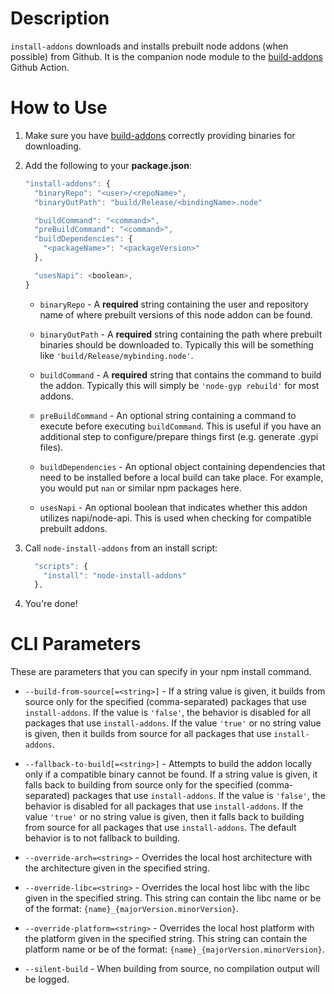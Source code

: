 Description
===========

`install-addons` downloads and installs prebuilt node addons (when possible)
from Github. It is the companion node module to the [build-addons][] Github
Action.

How to Use
==========

1. Make sure you have [build-addons][] correctly providing binaries for
   downloading.

2. Add the following to your **package.json**:

    ```js
    "install-addons": {
      "binaryRepo": "<user>/<repoName>",
      "binaryOutPath": "build/Release/<bindingName>.node"

      "buildCommand": "<command>",
      "preBuildCommand": "<command>",
      "buildDependencies": {
        "<packageName>": "<packageVersion>"
      },

      "usesNapi": <boolean>,
    }
    ```

    * `binaryRepo` - A **required** string containing the user and repository
      name of where prebuilt versions of this node addon can be found.

    * `binaryOutPath` - A **required** string containing the path where prebuilt
      binaries should be downloaded to. Typically this will be something like
      `'build/Release/mybinding.node'`.

    * `buildCommand` - A **required** string that contains the command to
      build the addon. Typically this will simply be `'node-gyp rebuild'` for
      most addons.

    * `preBuildCommand` - An optional string containing a command to execute
      before executing `buildCommand`. This is useful if you have an additional
      step to configure/prepare things first (e.g. generate .gypi files).

    * `buildDependencies` - An optional object containing dependencies that need
      to be installed before a local build can take place. For example, you
      would put `nan` or similar npm packages here.

    * `usesNapi` - An optional boolean that indicates whether this addon
      utilizes napi/node-api. This is used when checking for compatible prebuilt
      addons.


3. Call `node-install-addons` from an install script:

    ```js
      "scripts": {
        "install": "node-install-addons"
      },
    ```

4. You're done!


CLI Parameters
==============

These are parameters that you can specify in your npm install command.

* `--build-from-source[=<string>]` - If a string value is given, it builds from
  source only for the specified (comma-separated) packages that use
  `install-addons`. If the value is `'false'`, the behavior is disabled for all
  packages that use `install-addons`. If the value `'true'` or no string value
  is given, then it builds from source for all packages that use
  `install-addons`.

* `--fallback-to-build[=<string>]` - Attempts to build the addon locally only if
  a compatible binary cannot be found. If a string value is given, it falls back
  to building from source only for the specified (comma-separated) packages that
  use `install-addons`. If the value is `'false'`, the behavior is disabled for
  all packages that use `install-addons`. If the value `'true'` or no string
  value is given, then it falls back to building from source for all packages
  that use `install-addons`. The default behavior is to not fallback to
  building.

* `--override-arch=<string>` - Overrides the local host architecture with the
  architecture given in the specified string.

* `--override-libc=<string>` - Overrides the local host libc with the
  libc given in the specified string. This string can contain the libc name
  or be of the format: `{name}_{majorVersion.minorVersion}`.

* `--override-platform=<string>` - Overrides the local host platform with the
  platform given in the specified string. This string can contain the platform
  name or be of the format: `{name}_{majorVersion.minorVersion}`.

* `--silent-build` - When building from source, no compilation output will be
  logged.


[build-addons]: https://github.com/mscdex/build-addons
